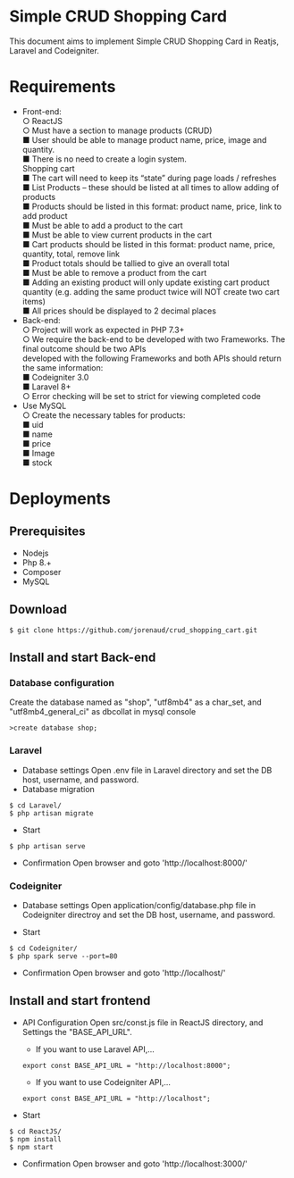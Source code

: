 # Simple CRUD Shopping Card
This document aims to implement Simple CRUD Shopping Card in Reatjs, Laravel and Codeigniter.

# Requirements
* Front-end:<br>
	○ ReactJS<br>
	○ Must have a section to manage products (CRUD)<br>
		■ User should be able to manage product name, price, image and quantity.<br>
		■ There is no need to create a login system.<br>
	Shopping cart<br>
		■ The cart will need to keep its “state” during page loads / refreshes<br>
		■ List Products – these should be listed at all times to allow adding of products<br>
		■ Products should be listed in this format: product name, price, link to add product<br>
		■ Must be able to add a product to the cart<br>
		■ Must be able to view current products in the cart<br>
		■ Cart products should be listed in this format: product name, price, quantity, total, remove link<br>
		■ Product totals should be tallied to give an overall total<br>
		■ Must be able to remove a product from the cart<br>
		■ Adding an existing product will only update existing cart product quantity (e.g. adding the same product twice will NOT create two cart items)<br>
		■ All prices should be displayed to 2 decimal places<br>
* Back-end:<br>
	○ Project will work as expected in PHP 7.3+<br>
	○ We require the back-end to be developed with two Frameworks. The final outcome should be two APIs<br> developed with the following Frameworks and both APIs should return the same information:<br>
		■ Codeigniter 3.0<br>
		■ Laravel 8+<br>
	○ Error checking will be set to strict for viewing completed code<br>
* Use MySQL<br>
	○ Create the necessary tables for products:<br>
		■ uid<br>
		■ name<br>
		■ price<br>
		■ Image<br>
		■ stock<br>

# Deployments
## Prerequisites
* Nodejs
* Php 8.+
* Composer
* MySQL

## Download
```
$ git clone https://github.com/jorenaud/crud_shopping_cart.git
```

## Install and start Back-end
### Database configuration
Create the database named as "shop", "utf8mb4" as a char_set, and "utf8mb4_general_ci" as dbcollat in mysql console

```
>create database shop;
```

### Laravel
* Database settings
Open .env file in Laravel directory and set the DB host, username, and password.
* Database migration
```
$ cd Laravel/
$ php artisan migrate

```
* Start
```
$ php artisan serve
```
* Confirmation
Open browser and goto 'http://localhost:8000/'


### Codeigniter
* Database settings
Open application/config/database.php file in Codeigniter directroy and set the DB host, username, and password.

* Start
```
$ cd Codeigniter/
$ php spark serve --port=80
```

* Confirmation
Open browser and goto 'http://localhost/'


## Install and start frontend
* API Configuration
Open src/const.js file in ReactJS directory, and Settings the "BASE_API_URL".
	- If you want to use Laravel API,...
	```
	export const BASE_API_URL = "http://localhost:8000";
	```
	- If you want to use Codeigniter API,...
	```
	export const BASE_API_URL = "http://localhost";
	```

* Start
```
$ cd ReactJS/
$ npm install
$ npm start
```

* Confirmation
Open browser and goto 'http://localhost:3000/'

